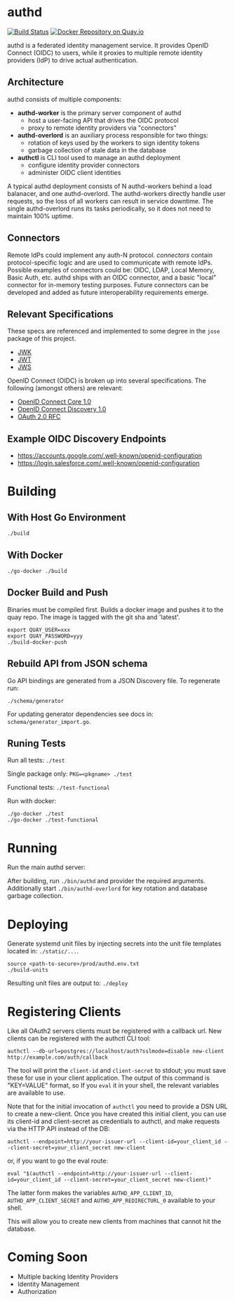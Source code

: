 authd
=====

[![Build Status](https://semaphoreci.com/api/v1/projects/52d56c45-8487-42ac-b124-056df1630122/411983/badge.svg)](https://semaphoreci.com/coreos-inc/auth)
[![Docker Repository on Quay.io](https://quay.io/repository/coreos/authd/status?token=64f952fa-9aa9-4f8e-ab8d-93bfbe770d25 "Docker Repository on Quay.io")](https://quay.io/repository/coreos/authd)


authd is a federated identity management service.
It provides OpenID Connect (OIDC) to users, while it proxies to multiple remote identity providers (IdP) to drive actual authentication.

## Architecture

authd consists of multiple components:

- **authd-worker** is the primary server component of authd
	- host a user-facing API that drives the OIDC protocol
	- proxy to remote identity providers via "connectors"
- **authd-overlord** is an auxiliary process responsible for two things:
	- rotation of keys used by the workers to sign identity tokens
	- garbage collection of stale data in the database
- **authctl** is CLI tool used to manage an authd deployment
	- configure identity provider connectors
	- administer OIDC client identities

A typical authd deployment consists of N authd-workers behind a load balanacer, and one authd-overlord.
The authd-workers directly handle user requests, so the loss of all workers can result in service downtime.
The single authd-overlord runs its tasks periodically, so it does not need to maintain 100% uptime.

## Connectors

Remote IdPs could implement any auth-N protocol.
*connectors* contain protocol-specific logic and are used to communicate with remote IdPs.
Possible examples of connectors could be: OIDC, LDAP, Local Memory, Basic Auth, etc.
authd ships with an OIDC connector, and a basic "local" connector for in-memory testing purposes.
Future connectors can be developed and added as future interoperability requirements emerge.

## Relevant Specifications

These specs are referenced and implemented to some degree in the `jose` package of this project.

- [JWK](https://tools.ietf.org/html/draft-ietf-jose-json-web-key-36)
- [JWT](https://tools.ietf.org/html/draft-ietf-oauth-json-web-token-30)
- [JWS](https://tools.ietf.org/html/draft-jones-json-web-signature-04)

OpenID Connect (OIDC) is broken up into several specifications. The following (amongst others) are relevant:

- [OpenID Connect Core 1.0](https://openid.net/specs/openid-connect-core-1_0.html)
- [OpenID Connect Discovery 1.0](https://openid.net/specs/openid-connect-discovery-1_0.html)
- [OAuth 2.0 RFC](https://tools.ietf.org/html/rfc6749)

## Example OIDC Discovery Endpoints

- https://accounts.google.com/.well-known/openid-configuration
- https://login.salesforce.com/.well-known/openid-configuration

# Building

## With Host Go Environment

`./build`

## With Docker

`./go-docker ./build`

## Docker Build and Push

Binaries must be compiled first.
Builds a docker image and pushes it to the quay repo.
The image is tagged with the git sha and 'latest'.

```
export QUAY_USER=xxx
export QUAY_PASSWORD=yyy
./build-docker-push
```

## Rebuild API from JSON schema

Go API bindings are generated from a JSON Discovery file.
To regenerate run:

```
./schema/generator
```

For updating generator dependencies see docs in: `schema/generator_import.go`.

## Runing Tests

Run all tests: `./test`

Single package only: `PKG=<pkgname> ./test`

Functional tests: `./test-functional`

Run with docker:

```
./go-docker ./test
./go-docker ./test-functional
```

# Running

Run the main authd server:

After building, run `./bin/authd` and provider the required arguments.
Additionally start `./bin/authd-overlord` for key rotation and database garbage collection.

# Deploying

Generate systemd unit files by injecting secrets into the unit file templates located in: `./static/...`.

```
source <path-to-secure>/prod/authd.env.txt
./build-units
```

Resulting unit files are output to: `./deploy`

# Registering Clients

Like all OAuth2 servers clients must be registered with a callback url.
New clients can be registered with the authctl CLI tool:
```
authctl --db-url=postgres://localhost/auth?sslmode=disable new-client http://example.com/auth/callback
```

The tool will print the `client-id` and `client-secret` to stdout; you must save these for use in your client application. The output of this command is "KEY=VALUE" format, so If you `eval` it in your shell, the relevant variables are available to use.

Note that for the initial invocation of `authctl` you need to provide a DSN URL to create a new-client. Once you have created this initial client, you can use its client-id and client-secret as credentials to authctl, and make requests via the HTTP API instead of the DB:

```
authctl --endpoint=http://your-issuer-url --client-id=your_client_id --client-secret=your_client_secret new-client
```

or, if you want to go the eval route:
```
eval "$(authctl --endpoint=http://your-issuer-url --client-id=your_client_id --client-secret=your_client_secret new-client)"
```

The latter form makes the variables `AUTHD_APP_CLIENT_ID`, `AUTHD_APP_CLIENT_SECRET` and `AUTHD_APP_REDIRECTURL_0` available to your shell.

This will allow you to create new clients from machines that cannot hit the database.

# Coming Soon

- Multiple backing Identity Providers
- Identity Management
- Authorization
